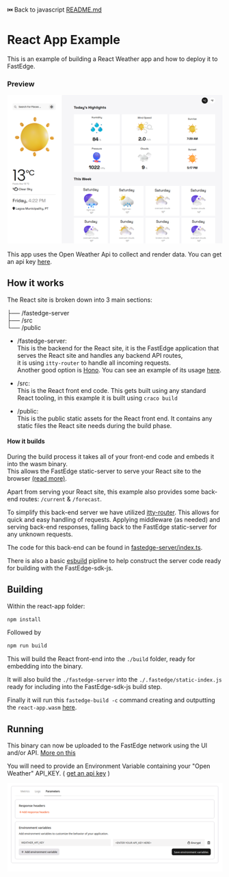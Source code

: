 ⏮️ Back to javascript [README.md](../../README.md)

# React App Example

This is an example of building a React Weather app and how to deploy it to FastEdge.

### Preview

![alt text](images/preview.png)

This app uses the Open Weather Api to collect and render data. You can get an api key [here](https://home.openweathermap.org/api_keys).

## How it works

The React site is broken down into 3 main sections:

├── /fastedge-server \
├── /src \
└── /public

- /fastedge-server: \
  This is the backend for the React site, it is the FastEdge application that serves the React site and handles any backend API routes, \
  it is using `itty-router` to handle all incoming requests. \
  Another good option is [Hono](https://hono.dev/). You can see an example of its usage [here](../static-assets/README.md).

- /src: \
  This is the React front end code. This gets built using any standard React tooling, in this example it is built using `craco build`

- /public: \
  This is the public static assets for the React front end. It contains any static files the React site needs during the build phase.

#### How it builds

During the build process it takes all of your front-end code and embeds it into the wasm binary. \
This allows the FastEdge static-server to serve your React site to the browser [(read more)](https://g-core.github.io/FastEdge-sdk-js/guides/creating-a-static-manifest/).

Apart from serving your React site, this example also provides some back-end routes: `/current` & `/forecast`.

To simplify this back-end server we have utilized [itty-router](https://www.npmjs.com/package/itty-router). This allows for quick and easy handling of requests. Applying middleware (as needed) and serving back-end responses, falling back to the FastEdge static-server for any unknown requests.

The code for this back-end can be found in [fastedge-server/index.ts](./fastedge-server/index.ts).

There is also a basic [esbuild](./esbuild/server.js) pipline to help construct the server code ready for building with the FastEdge-sdk-js.

## Building

Within the react-app folder:

```sh
npm install
```

Followed by

```sh
npm run build
```

This will build the React front-end into the `./build` folder, ready for embedding into the binary.

It will also build the `./fastedge-server` into the `./.fastedge/static-index.js` ready for including into the FastEdge-sdk-js build step.

Finally it will run this `fastedge-build -c` command creating and outputting the `react-app.wasm` [here](../../dist/).

## Running

This binary can now be uploaded to the FastEdge network using the UI and/or API. [More on this](https://gcore.com/docs/fastedge/getting-started/create-fastedge-apps#in-the-customer-portal)

You will need to provide an Environment Variable containing your "Open Weather" API_KEY. ( [get an api key](https://home.openweathermap.org/api_keys) )

![alt text](images/apikey.png)
